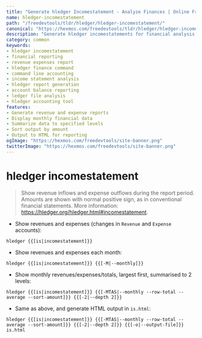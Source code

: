 ```yaml
---
title: "Generate hledger Incomestatement - Analyze Finances | Online Free DevTools by Hexmos"
name: hledger-incomestatement
path: "/freedevtools/tldr/hledger/hledger-incomestatement/"
canonical: "https://hexmos.com/freedevtools/tldr/hledger/hledger-incomestatement/"
description: "Generate hledger incomestatements for financial analysis with hledger-incomestatement. Analyze revenue and expenses with command-line reporting. Free online tool, no registration required."
category: common
keywords:
- hledger incomestatement
- financial reporting
- revenue expenses report
- hledger finance command
- command line accounting
- income statement analysis
- hledger report generation
- account balance reporting
- ledger file analysis
- hledger accounting tool
features:
- Generate revenue and expense reports
- Display monthly financial data
- Summarize data to specified levels
- Sort output by amount
- Output to HTML for reporting
ogImage: "https://hexmos.com/freedevtools/site-banner.png"
twitterImage: "https://hexmos.com/freedevtools/site-banner.png"
---
```


# hledger incomestatement

> Show revenue inflows and expense outflows during the report period.
> Amounts are shown with normal positive sign, as in conventional financial statements.
> More information: <https://hledger.org/hledger.html#incomestatement>.

- Show revenues and expenses (changes in `Revenue` and `Expense` accounts):

`hledger {{[is|incomestatement]}}`

- Show revenues and expenses each month:

`hledger {{[is|incomestatement]}} {{[-M|--monthly]}}`

- Show monthly revenues/expenses/totals, largest first, summarised to 2 levels:

`hledger {{[is|incomestatement]}} {{[-MTAS|--monthly --row-total --average --sort-amount]}} {{[-2|--depth 2]}}`

- Same as above, and generate HTML output in `is.html`:

`hledger {{[is|incomestatement]}} {{[-MTAS|--monthly --row-total --average --sort-amount]}} {{[-2|--depth 2]}} {{[-o|--output-file]}} is.html`
